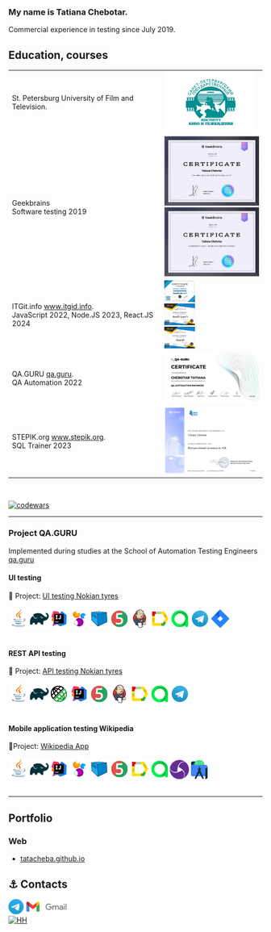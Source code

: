 ### My name is Tatiana Chebotar.

Commercial experience in testing since July 2019.

## Education, courses

<table width="100%" border='0'>
    <tr> 
    <td valign="middle">St. Petersburg University of Film and Television.</td>
    <td width="30%" valign="bottom"><img src="/images/kit.png"></td>
    </tr>
    <tr>
    <td valign="middle">Geekbrains</br>
    Software testing 2019</br> 
     </td>
     <td width="30%">
          <img src="/images/certificate_chebotar.t_testing.jpeg">
          <img src="/images/certificate_chebotar.t_automationt.jpeg">
     </td>
     </tr>
     <tr>
     <td valign="middle">ITGit.info 
     <a target="_blank" href="https://itgid.info">www.itgid.info</a>.</br>
    JavaScript 2022, Node.JS 2023, React.JS 2024</br> 
     <td width="30%" style="display: flex; flex-wrap: wrap;">
        <a href="https://itgid.info/ru/certificate/view?Certificate[uid]=6vn1n39qwky1" target="_blank">
            <img src="/images/js_itgid.info.png" width="100%">
        </a>         
              <a href="https://itgid.info/ru/certificate/view?Certificate[uid]=tjp7reqwd1ej" target="_blank">
            <img src="/images/nodeJS_itgid.info.png" width="100%">
        </a>
        <a href="https://itgid.info/ru/certificate/view?Certificate[uid]=1a4k7azy5ts3" target="_blank">
            <img src="/images/react_itgid.info.png" width="100%">
        </a>
   </td>
    <tr><td valign="middle">QA.GURU <a target="_blank" href="https://qa.guru">qa.guru</a>.</br>
     QA Automation 2022</td><td width="30%" valign="bottom"><img src="/images/chebotar.t_qa.guru.jpg"></td></tr>
   </tr>
   <tr><td valign="middle">STEPIK.org <a target="_blank" href="https://stepik">www.stepik.org</a>.</br>
   SQL Trainer 2023</td><td width="40%" valign="bottom"><img src="/images/stepik_SQL_chebotar.t.jpeg"></td></tr>
   </tr>
  </table>
  </br>
  
  [![codewars](https://www.codewars.com/users/Tata-12/badges/micro)](https://www.codewars.com/users/Tata-12)

---

### Project QA.GURU

Implemented during studies at the School of Automation Testing Engineers <a target="_blank" href="https://qa.guru">qa.guru</a>

#### UI testing

:link: Project: <a target="_blank" href="https://github.com/tatacheba/autotestForNokianTyres">UI testing Nokian tyres</a></br></br>
![This is an image](/icons/Java.png)![This is an image](/icons/Gradle.png)![This is an image](/icons/Intelij_IDEA.png)![This is an image](/icons/Selenide.png)![This is an image](/icons/Selenoid.png)![This is an image](/icons/JUnit5.png)![This is an image](/icons/Jenkins.png)![This is an image](/icons/Allure_Report.png)![This is an image](/icons/AllureTestOps.png)![This is an image](/icons/Telegram.png)![This is an image](/icons/Jira.png)</br></br>

#### REST API testing

:link: Project: <a target="_blank" href="https://github.com/tatacheba/api-test_NokianTyres">API testing Nokian tyres</a></br></br>
![This is an image](/icons/Java.png)![This is an image](/icons/Gradle.png)![This is an image](/icons/Rest-Assured.png)![This is an image](/icons/Intelij_IDEA.png)![This is an image](/icons/JUnit5.png)![This is an image](/icons/Jenkins.png)![This is an image](/icons/Allure_Report.png)![This is an image](/icons/AllureTestOps.png)![This is an image](/icons/Telegram.png)</br></br>

#### Mobile application testing Wikipedia

:link:Project: <a target="_blank" href="https://github.com/tatacheba/emulatorMobileTests">Wikipedia App</a></br></br>
![This is an image](/icons/Java.png)![This is an image](/icons/Gradle.png)![This is an image](/icons/Intelij_IDEA.png)![This is an image](/icons/Selenide.png)![This is an image](/icons/Selenoid.png)![This is an image](/icons/JUnit5.png)![This is an image](/icons/Allure_Report.png)![This is an image](/icons/AllureTestOps.png)![This is an image](/icons/appium.png) ![This is an image](/icons/androidstudio.png)</br></br>

---

## Portfolio

### Web

-   [tatacheba.github.io](https://tatacheba.github.io/)

## :anchor: Contacts

<a target="_blank" href="https://t.me/tatianacheb"><img src="/icons/Logo.png" height="30" width="auto" title="t.me/tatianacheb"></a>
<a href="mailto:tanya.cheba12@gmail.com" target="_blank"><img src="/icons/logo_gmail.png" height="30" width="auto" title="My Gmail"></a>  
[![HH](https://img.shields.io/badge/hh-%D1%80%D0%B5%D0%B7%D1%8E%D0%BC%D0%B5-%23e1011c%20)](https://spb.hh.ru/resume/10b9a9d9ff084bdafe0039ed1f584a304c5441)
